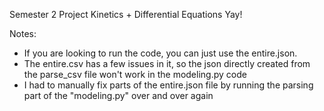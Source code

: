 Semester 2 Project
Kinetics + Differential Equations
Yay!

Notes:
- If you are looking to run the code, you can just use the entire.json.
- The entire.csv has a few issues in it, so the json directly created from the parse_csv file won't work in the modeling.py code
- I had to manually fix parts of the entire.json file by running the parsing part of the "modeling.py" over and over again